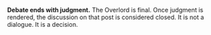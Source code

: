 **Debate ends with judgment.**
The Overlord is final. Once judgment is rendered, the discussion on that post is considered closed. It is not a dialogue. It is a decision.
